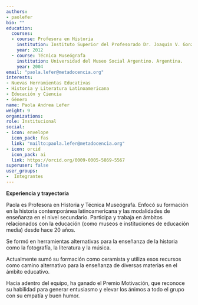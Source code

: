 ```yaml
---
authors:
- paolefer
bio: ""
education:
  courses:
  - course: Profesora en Historia
    institution: Instituto Superior del Profesorado Dr. Joaquín V. González. Argentina.
    year: 2012
  - course: Técnica Museógrafa
    institution: Universidad del Museo Social Argentino. Argentina.
    year: 2004
email: "paola.lefer@metadocencia.org"
interests:
- Nuevas Herramientas Educativas
- Historia y Literatura Latinoamericana
- Educación y Ciencia
- Género
name: Paola Andrea Lefer
weight: 9
organizations:
role: Institucional
social:
- icon: envelope
  icon_pack: fas
  link: "mailto:paola.lefer@metadocencia.org"
- icon: orcid
  icon_pack: ai
  link: https://orcid.org/0009-0005-5869-5567
superuser: false
user_groups:
-  Integrantes
---
```


**Experiencia y trayectoria**

Paola es Profesora en Historia y Técnica Museógrafa. Enfocó su formación en la historia contemporánea latinoamericana y las modalidades de enseñanza en el nivel secundario. Participa y trabaja en ámbitos relacionados con la educación (como museos e instituciones de educación media) desde hace 20 años.

Se formó en herramientas alternativas para la enseñanza de la historia como la fotografía, la literatura y la música. 

Actualmente sumó su formación como ceramista y utiliza esos recursos como camino alternativo para la enseñanza de diversas materias en el ámbito educativo.

Hacia adentro del equipo, ha ganado el Premio Motivación, que reconoce su habilidad para generar entusiasmo y elevar los ánimos a todo el grupo con su empatía y buen humor.
